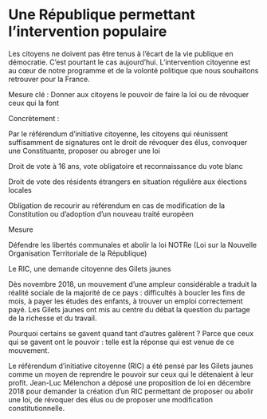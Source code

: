 # Une République permettant l’intervention populaire



Les citoyens ne doivent pas être tenus à l’écart de la vie publique en
démocratie. C’est pourtant le cas aujourd’hui. L’intervention citoyenne
est au cœur de notre programme et de la volonté politique que nous
souhaitons retrouver pour la France.

Mesure clé : Donner aux citoyens le pouvoir de faire la loi ou de
révoquer ceux qui la font

Concrètement :



Par le référendum d’initiative citoyenne, les citoyens qui réunissent
suffisamment de signatures ont le droit de révoquer des élus, convoquer
une Constituante, proposer ou abroger une loi



Droit de vote à 16 ans, vote obligatoire et reconnaissance du vote blanc



Droit de vote des résidents étrangers en situation régulière aux
élections locales



Obligation de recourir au référendum en cas de modification de la
Constitution ou d’adoption d’un nouveau traité européen



Mesure

Défendre les libertés communales et abolir la loi
NOTRe (Loi sur la Nouvelle Organisation Territoriale de la République)


Le RIC, une demande citoyenne des Gilets jaunes

Dès novembre 2018, un mouvement d’une ampleur considérable a traduit la
réalité sociale de la majorité de ce pays : difficultés à boucler les
fins de mois, à payer les études des enfants, à trouver un emploi
correctement payé. Les Gilets jaunes ont mis au centre du débat la
question du partage de la richesse et du travail.

Pourquoi certains se gavent quand tant d’autres galèrent ? Parce que
ceux qui se gavent ont le pouvoir : telle est la réponse qui est venue
de ce mouvement.

Le référendum d’initiative citoyenne (RIC) a été pensé par les Gilets
jaunes comme un moyen de reprendre le pouvoir sur ceux qui le détenaient
à leur profit. Jean-Luc Mélenchon a déposé une proposition de loi en
décembre 2018 pour demander la création d’un RIC permettant de proposer
ou abolir une loi, de révoquer des élus ou de proposer une modification
constitutionnelle.

